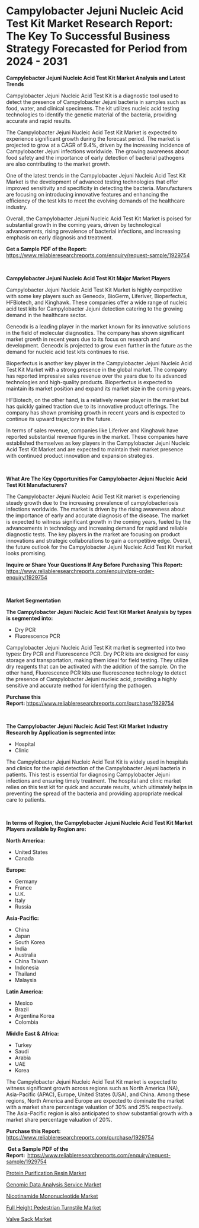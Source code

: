 <p><h1>Campylobacter Jejuni Nucleic Acid Test Kit Market Research Report: The Key To Successful Business Strategy Forecasted for Period from 2024 - 2031</h1></p><p><strong>Campylobacter Jejuni Nucleic Acid Test Kit Market Analysis and Latest Trends</strong></p>
<p><p>Campylobacter Jejuni Nucleic Acid Test Kit is a diagnostic tool used to detect the presence of Campylobacter Jejuni bacteria in samples such as food, water, and clinical specimens. The kit utilizes nucleic acid testing technologies to identify the genetic material of the bacteria, providing accurate and rapid results.</p><p>The Campylobacter Jejuni Nucleic Acid Test Kit Market is expected to experience significant growth during the forecast period. The market is projected to grow at a CAGR of 9.4%, driven by the increasing incidence of Campylobacter Jejuni infections worldwide. The growing awareness about food safety and the importance of early detection of bacterial pathogens are also contributing to the market growth.</p><p>One of the latest trends in the Campylobacter Jejuni Nucleic Acid Test Kit Market is the development of advanced testing technologies that offer improved sensitivity and specificity in detecting the bacteria. Manufacturers are focusing on introducing innovative features and enhancing the efficiency of the test kits to meet the evolving demands of the healthcare industry.</p><p>Overall, the Campylobacter Jejuni Nucleic Acid Test Kit Market is poised for substantial growth in the coming years, driven by technological advancements, rising prevalence of bacterial infections, and increasing emphasis on early diagnosis and treatment.</p></p>
<p><strong>Get a Sample PDF of the Report:&nbsp;</strong> <a href="https://www.reliableresearchreports.com/enquiry/request-sample/1929754">https://www.reliableresearchreports.com/enquiry/request-sample/1929754</a></p>
<p>&nbsp;</p>
<p><strong>Campylobacter Jejuni Nucleic Acid Test Kit Major Market Players</strong></p>
<p><p>Campylobacter Jejuni Nucleic Acid Test Kit Market is highly competitive with some key players such as Geneodx, BioGerm, Liferiver, Bioperfectus, HFBiotech, and Kinghawk. These companies offer a wide range of nucleic acid test kits for Campylobacter Jejuni detection catering to the growing demand in the healthcare sector.</p><p>Geneodx is a leading player in the market known for its innovative solutions in the field of molecular diagnostics. The company has shown significant market growth in recent years due to its focus on research and development. Geneodx is projected to grow even further in the future as the demand for nucleic acid test kits continues to rise.</p><p>Bioperfectus is another key player in the Campylobacter Jejuni Nucleic Acid Test Kit Market with a strong presence in the global market. The company has reported impressive sales revenue over the years due to its advanced technologies and high-quality products. Bioperfectus is expected to maintain its market position and expand its market size in the coming years.</p><p>HFBiotech, on the other hand, is a relatively newer player in the market but has quickly gained traction due to its innovative product offerings. The company has shown promising growth in recent years and is expected to continue its upward trajectory in the future.</p><p>In terms of sales revenue, companies like Liferiver and Kinghawk have reported substantial revenue figures in the market. These companies have established themselves as key players in the Campylobacter Jejuni Nucleic Acid Test Kit Market and are expected to maintain their market presence with continued product innovation and expansion strategies.</p></p>
<p>&nbsp;</p>
<p><strong>What Are The Key Opportunities For Campylobacter Jejuni Nucleic Acid Test Kit Manufacturers?</strong></p>
<p><p>The Campylobacter Jejuni Nucleic Acid Test Kit market is experiencing steady growth due to the increasing prevalence of campylobacteriosis infections worldwide. The market is driven by the rising awareness about the importance of early and accurate diagnosis of the disease. The market is expected to witness significant growth in the coming years, fueled by the advancements in technology and increasing demand for rapid and reliable diagnostic tests. The key players in the market are focusing on product innovations and strategic collaborations to gain a competitive edge. Overall, the future outlook for the Campylobacter Jejuni Nucleic Acid Test Kit market looks promising.</p></p>
<p><strong>Inquire or Share Your Questions If Any Before Purchasing This Report:</strong> <a href="https://www.reliableresearchreports.com/enquiry/pre-order-enquiry/1929754">https://www.reliableresearchreports.com/enquiry/pre-order-enquiry/1929754</a></p>
<p>&nbsp;</p>
<p><strong>Market Segmentation</strong></p>
<p><strong>The Campylobacter Jejuni Nucleic Acid Test Kit Market Analysis by types is segmented into:</strong></p>
<p><ul><li>Dry PCR</li><li>Fluorescence PCR</li></ul></p>
<p><p>Campylobacter Jejuni Nucleic Acid Test Kit market is segmented into two types: Dry PCR and Fluorescence PCR. Dry PCR kits are designed for easy storage and transportation, making them ideal for field testing. They utilize dry reagents that can be activated with the addition of the sample. On the other hand, Fluorescence PCR kits use fluorescence technology to detect the presence of Campylobacter Jejuni nucleic acid, providing a highly sensitive and accurate method for identifying the pathogen.</p></p>
<p><strong>Purchase this Report:&nbsp;</strong><a href="https://www.reliableresearchreports.com/purchase/1929754">https://www.reliableresearchreports.com/purchase/1929754</a></p>
<p>&nbsp;</p>
<p><strong>The Campylobacter Jejuni Nucleic Acid Test Kit Market Industry Research by Application is segmented into:</strong></p>
<p><ul><li>Hospital</li><li>Clinic</li></ul></p>
<p><p>The Campylobacter Jejuni Nucleic Acid Test Kit is widely used in hospitals and clinics for the rapid detection of the Campylobacter Jejuni bacteria in patients. This test is essential for diagnosing Campylobacter Jejuni infections and ensuring timely treatment. The hospital and clinic market relies on this test kit for quick and accurate results, which ultimately helps in preventing the spread of the bacteria and providing appropriate medical care to patients.</p></p>
<p>&nbsp;</p>
<p><strong>In terms of Region, the Campylobacter Jejuni Nucleic Acid Test Kit Market Players available by Region are:</strong></p>
<p>
    <p> <strong> North America: </strong>
        <ul>
            <li>United States</li>
            <li>Canada</li>
        </ul>
        </p> 
    <p> <strong> Europe: </strong>
        <ul>
            <li>Germany</li>
            <li>France</li>
            <li>U.K.</li>
            <li>Italy</li>
            <li>Russia</li>
        </ul>
        </p> 
    <p> <strong> Asia-Pacific: </strong>
        <ul>
            <li>China</li>
            <li>Japan</li>
            <li>South Korea</li>
            <li>India</li>
            <li>Australia</li>
            <li>China Taiwan</li>
            <li>Indonesia</li>
            <li>Thailand</li>
            <li>Malaysia</li>
        </ul>
        </p> 
    <p> <strong> Latin America: </strong>
        <ul>
            <li>Mexico</li>
            <li>Brazil</li>
            <li>Argentina Korea</li>
            <li>Colombia</li>
        </ul>
        </p> 
    <p> <strong> Middle East & Africa: </strong>
        <ul>
            <li>Turkey</li>
            <li>Saudi</li>
            <li>Arabia</li>
            <li>UAE</li>
            <li>Korea</li>
        </ul>
    </p>
    </p>
<p><p>The Campylobacter Jejuni Nucleic Acid Test Kit market is expected to witness significant growth across regions such as North America (NA), Asia-Pacific (APAC), Europe, United States (USA), and China. Among these regions, North America and Europe are expected to dominate the market with a market share percentage valuation of 30% and 25% respectively. The Asia-Pacific region is also anticipated to show substantial growth with a market share percentage valuation of 20%.</p></p>
<p><strong>Purchase this Report: </strong><a href="https://www.reliableresearchreports.com/purchase/1929754">https://www.reliableresearchreports.com/purchase/1929754</a></p>
<p>&nbsp;<strong>Get a Sample PDF of the Report:&nbsp;&nbsp;</strong><a href="https://www.reliableresearchreports.com/enquiry/request-sample/1929754">https://www.reliableresearchreports.com/enquiry/request-sample/1929754</a></p>
<p><strong></strong></p>
<p><p><a href="https://view.publitas.com/reportprime-1/protein-purification-resin-market-research-report-the-key-to-successful-business-strategy-forecasted-for-period-from-2024-2031/">Protein Purification Resin Market</a></p><p><a href="https://woozy-pyroraptor-a1f.notion.site/Genomic-Data-Analysis-Service-Market-Size-Evaluating-its-Market-Trends-Growth-and-Projections-202-84998df62d2f43fcb509fbd9a9b32f29">Genomic Data Analysis Service Market</a></p><p><a href="https://github.com/changoleonlaverguenzanoexiste/Market-Research-Report-List-2/blob/main/nicotinamide-mononucleotide-market.md">Nicotinamide Mononucleotide Market</a></p><p><a href="https://rainy-horn-d69.notion.site/Full-Height-Pedestrian-Turnstile-Market-Size-Reflecting-a-Forecast-Till-2031-Market-By-Type-By-App-664df1a1208c4a43a7d0f6fbb6f605b3">Full Height Pedestrian Turnstile Market</a></p><p><a href="https://view.publitas.com/reportprime-1/valve-sack-market-dynamics-2024-2031-also-about-its-market-trends-projections-and-opportunities/">Valve Sack Market</a></p></p>